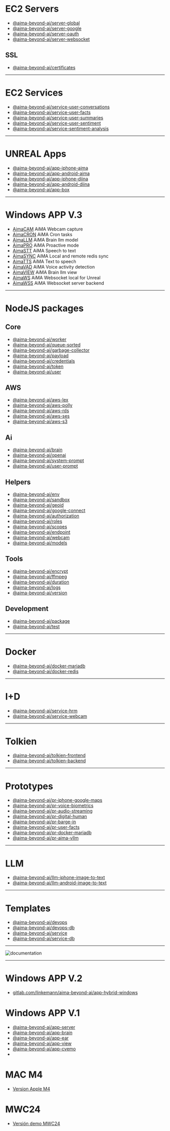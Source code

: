 # EC2 Servers

- [@aima-beyond-ai/server-global](https://github.com/aima-beyond-ai/server-global)
- [@aima-beyond-ai/server-google](https://github.com/aima-beyond-ai/server-google)
- [@aima-beyond-ai/server-oauth](https://github.com/aima-beyond-ai/server-oauth)
- [@aima-beyond-ai/server-websocket](https://github.com/aima-beyond-ai/server-websocket)

## SSL

- [@aima-beyond-ai/certificates](https://github.com/aima-beyond-ai/certificates)

---

# EC2 Services

- [@aima-beyond-ai/service-user-conversations](https://github.com/aima-beyond-ai/service-user-conversations)
- [@aima-beyond-ai/service-user-facts](https://github.com/aima-beyond-ai/service-user-facts)
- [@aima-beyond-ai/service-user-summaries](https://github.com/aima-beyond-ai/service-user-summaries)
- [@aima-beyond-ai/service-user-sentiment](https://github.com/aima-beyond-ai/service-user-sentiment)
- [@aima-beyond-ai/service-sentiment-analysis](https://github.com/aima-beyond-ai/service-sentiment-analysis)

---

# UNREAL Apps

- [@aima-beyond-ai/app-iphone-aima](https://github.com/aima-beyond-ai/app-iphone-aima)
- [@aima-beyond-ai/app-android-aima](https://github.com/aima-beyond-ai/app-android-aima)
- [@aima-beyond-ai/app-iphone-diina](https://github.com/aima-beyond-ai/app-iphone-diina)
- [@aima-beyond-ai/app-android-diina](https://github.com/aima-beyond-ai/app-android-diina)
- [@aima-beyond-ai/app-box](https://github.com/aima-beyond-ai/app-box)

---

# Windows APP V.3

- [AimaCAM](https://github.com/aima-beyond-ai/nssm-aima-cam) AiMA Webcam capture
- [AimaCRON](https://github.com/aima-beyond-ai/nssm-aima-cron) AiMA Cron tasks
- [AimaLLM](https://github.com/aima-beyond-ai/nssm-aima-llm) AiMA Brain llm model
- [AimaPRO](https://github.com/aima-beyond-ai/nssm-aima-pro) AiMA Proactive mode
- [AimaSTT](https://github.com/aima-beyond-ai/nssm-aima-stt) AiMA Speech to text
- [AimaSYNC](https://github.com/aima-beyond-ai/nssm-aima-sync) AiMA Local and remote redis sync
- [AimaTTS](https://github.com/aima-beyond-ai/nssm-aima-tts) AiMA Text to speech
- [AimaVAD](https://github.com/aima-beyond-ai/nssm-aima-vad) AiMA Voice activity detection
- [AimaVIEW](https://github.com/aima-beyond-ai/nssm-aima-view) AiMA Brain llm view
- [AimaWS](https://github.com/aima-beyond-ai/nssm-aima-ws) AiMA Websocket local for Unreal
- [AimaWSS](https://github.com/aima-beyond-ai/nssm-aima-wss) AiMA Websocket server backend

---

# NodeJS packages

## Core

- [@aima-beyond-ai/worker](https://github.com/aima-beyond-ai/worker)
- [@aima-beyond-ai/queue-sorted](https://github.com/aima-beyond-ai/queue-sorted)
- [@aima-beyond-ai/garbage-collector](https://github.com/aima-beyond-ai/garbage-collector)
- [@aima-beyond-ai/payload](https://github.com/aima-beyond-ai/payload)
- [@aima-beyond-ai/credentials](https://github.com/aima-beyond-ai/credentials)
- [@aima-beyond-ai/token](https://github.com/aima-beyond-ai/token)
- [@aima-beyond-ai/user](https://github.com/aima-beyond-ai/user)

## AWS

- [@aima-beyond-ai/aws-lex](https://github.com/aima-beyond-ai/aws-lex)
- [@aima-beyond-ai/aws-polly](https://github.com/aima-beyond-ai/aws-polly)
- [@aima-beyond-ai/aws-rds](https://github.com/aima-beyond-ai/aws-rds)
- [@aima-beyond-ai/aws-ses](https://github.com/aima-beyond-ai/aws-ses)
- [@aima-beyond-ai/aws-s3](https://github.com/aima-beyond-ai/aws-s3)

## Ai

- [@aima-beyond-ai/brain](https://github.com/aima-beyond-ai/brain)
- [@aima-beyond-ai/openai](https://github.com/aima-beyond-ai/openai)
- [@aima-beyond-ai/system-prompt](https://github.com/aima-beyond-ai/system-prompt)
- [@aima-beyond-ai/user-prompt](https://github.com/aima-beyond-ai/user-prompt)

## Helpers

- [@aima-beyond-ai/env](https://github.com/aima-beyond-ai/env)
- [@aima-beyond-ai/sandbox](https://github.com/aima-beyond-ai/sandbox)
- [@aima-beyond-ai/geoid](https://github.com/aima-beyond-ai/geoid)
- [@aima-beyond-ai/google-connect](https://github.com/aima-beyond-ai/google-connect)
- [@aima-beyond-ai/authorization](https://github.com/aima-beyond-ai/authorization)
- [@aima-beyond-ai/roles](https://github.com/aima-beyond-ai/roles)
- [@aima-beyond-ai/scopes](https://github.com/aima-beyond-ai/scopes)
- [@aima-beyond-ai/endpoint](https://github.com/aima-beyond-ai/endpoint)
- [@aima-beyond-ai/webcam](https://github.com/aima-beyond-ai/webcam)
- [@aima-beyond-ai/models](https://github.com/aima-beyond-ai/models)

## Tools

- [@aima-beyond-ai/encrypt](https://github.com/aima-beyond-ai/encrypt)
- [@aima-beyond-ai/ffmpeg](https://github.com/aima-beyond-ai/ffmpeg)
- [@aima-beyond-ai/duration](https://github.com/aima-beyond-ai/duration)
- [@aima-beyond-ai/logs](https://github.com/aima-beyond-ai/logs)
- [@aima-beyond-ai/version](https://github.com/aima-beyond-ai/version)

## Development

- [@aima-beyond-ai/package](https://github.com/aima-beyond-ai/package)
- [@aima-beyond-ai/test](https://github.com/aima-beyond-ai/test)

---

# Docker

- [@aima-beyond-ai/docker-mariadb](https://github.com/aima-beyond-ai/docker-mariadb)
- [@aima-beyond-ai/docker-redis](https://github.com/aima-beyond-ai/docker-redis)

---

# I+D

- [@aima-beyond-ai/service-hrm](https://github.com/aima-beyond-ai/service-hrm)
- [@aima-beyond-ai/service-webcam](https://github.com/aima-beyond-ai/service-webcam)

---

# Tolkien

- [@aima-beyond-ai/tolkien-frontend](https://github.com/aima-beyond-ai/tolkien-frontend)
- [@aima-beyond-ai/tolkien-backend](https://github.com/aima-beyond-ai/tolkien-backend)

---

# Prototypes

- [@aima-beyond-ai/pr-iphone-google-maps](https://github.com/aima-beyond-ai/pr-google-maps)
- [@aima-beyond-ai/pr-voice-biometrics](https://github.com/aima-beyond-ai/pr-voice-biometrics)
- [@aima-beyond-ai/pr-audio-streaming](https://github.com/aima-beyond-ai/pr-audio-streaming)
- [@aima-beyond-ai/pr-digital-human](https://github.com/aima-beyond-ai/pr-digital-human)
- [@aima-beyond-ai/pr-barge-in](https://github.com/aima-beyond-ai/pr-barge-in)
- [@aima-beyond-ai/pr-user-facts](https://github.com/aima-beyond-ai/pr-user-facts)
- [@aima-beyond-ai/pr-docker-mariadb](https://github.com/aima-beyond-ai/pr-docker-mariadb)
- [@aima-beyond-ai/pr-aima-vllm](https://github.com/aima-beyond-ai/pr-aima-vllm)

---

# LLM

- [@aima-beyond-ai/llm-iphone-image-to-text](https://github.com/aima-beyond-ai/llm-iphone-image-to-text)
- [@aima-beyond-ai/llm-android-image-to-text](https://github.com/aima-beyond-ai/llm-android-image-to-text)

---

# Templates

- [@aima-beyond-ai/devops](https://github.com/aima-beyond-ai/devops)
- [@aima-beyond-ai/devops-db](https://github.com/aima-beyond-ai/devops-db)
- [@aima-beyond-ai/service](https://github.com/aima-beyond-ai/service)
- [@aima-beyond-ai/service-db](https://github.com/aima-beyond-ai/service-db)

---

![documentation](documentation.webp)

---

# Windows APP V.2

- [gitlab.com/linkemann/aima-beyond-ai/app-hybrid-windows](https://gitlab.com/linkemann/aima-beyond-ai/app-hybrid-windows)

# Windows APP V.1

- [@aima-beyond-ai/app-server](https://github.com/aima-beyond-ai/app-server)
- [@aima-beyond-ai/app-brain](https://github.com/aima-beyond-ai/app-brain)
- [@aima-beyond-ai/app-ear](https://github.com/aima-beyond-ai/app-ear)
- [@aima-beyond-ai/app-view](https://github.com/aima-beyond-ai/app-view)
- [@aima-beyond-ai/app-cvemo](https://github.com/aima-beyond-ai/app-cvemo)
-

# MAC M4

- [Version Apple M4](https://github.com/aima-beyond-ai/aima-m4)

# MWC24

- [Versión demo MWC24](https://github.com/aima-beyond-ai/MWC24)